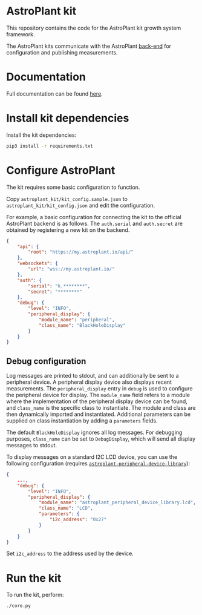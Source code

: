 # AstroPlant kit
This repository contains the code for the AstroPlant kit growth system framework.

The AstroPlant kits communicate with the AstroPlant [back-end](https://github.com/astroplant/astroplant-server) for configuration and publishing measurements.

# Documentation

Full documentation can be found [here](https://astroplant-kit.readthedocs.io/en/latest/index.html).

# Install kit dependencies

Install the kit dependencies:

```bash
pip3 install -r requirements.txt
```

# Configure AstroPlant

The kit requires some basic configuration to function.

Copy `astroplant_kit/kit_config.sample.json` to `astroplant_kit/kit_config.json` and edit the configuration.

For example, a basic configuration for connecting the kit to the official AstroPlant backend is as follows.
The `auth.serial` and `auth.secret` are obtained by registering a new kit on the backend.

```json
{
    "api": {
        "root": "https://my.astroplant.io/api/"
    },
    "websockets": {
        "url": "wss://my.astroplant.io/"
    },
    "auth": {
        "serial": "k.********",
        "secret": "********"
    },
    "debug": {
        "level": "INFO",
        "peripheral_display": {
            "module_name": "peripheral",
            "class_name": "BlackHoleDisplay"
        }
    }
}
```

## Debug configuration

Log messages are printed to stdout, and can additionally be sent to a peripheral device.
A peripheral display device also displays recent measurements.
The `peripheral_display` entry in `debug` is used to configure the peripheral device for display.
The `module_name` field refers to a module where the implementation of the peripheral display device can be found, and `class_name` is the specific class to instantiate.
The module and class are then dynamically imported and instantiated.
Additional parameters can be supplied on class instantiation by adding a `parameters` fields.

The default `BlackHoleDisplay` ignores all log messages.
For debugging purposes, `class_name` can be set to `DebugDisplay`, which will send all display messages to stdout.

To display messages on a standard I2C LCD device, you can use the following configuration (requires [`astroplant-peripheral-device-library`](https://github.com/AstroPlant/astroplant-peripheral-device-library)):

```json
{
    ...,
    "debug": {
        "level": "INFO",
        "peripheral_display": {
            "module_name": "astroplant_peripheral_device_library.lcd",
            "class_name": "LCD",
            "parameters": {
                "i2c_address": "0x27"
            }
        }
    }
}
```

Set `i2c_address` to the address used by the device.

# Run the kit

To run the kit, perform:

```bash
./core.py
```

